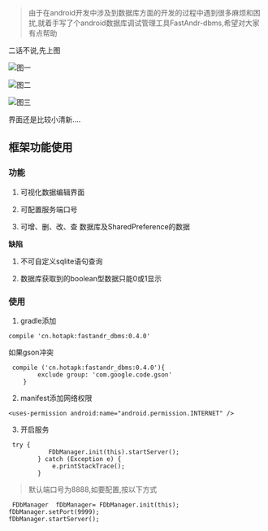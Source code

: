 > 由于在android开发中涉及到数据库方面的开发的过程中遇到很多麻烦和困扰,就着手写了个android数据库调试管理工具FastAndr-dbms,希望对大家有点帮助


二话不说,先上图


![图一](http://upload-images.jianshu.io/upload_images/2383936-1acfeed831d9cb93.png?imageMogr2/auto-orient/strip%7CimageView2/2/w/1240)

![图二](http://upload-images.jianshu.io/upload_images/2383936-6c434257d79ab11f.png?imageMogr2/auto-orient/strip%7CimageView2/2/w/1240)

![图三](http://upload-images.jianshu.io/upload_images/2383936-4bc1424d38f90751.png?imageMogr2/auto-orient/strip%7CimageView2/2/w/1240)

界面还是比较小清新....

## 框架功能使用

### 功能

1. 可视化数据编辑界面

2. 可配置服务端口号

3. 可增、删、改、查 数据库及SharedPreference的数据

**缺陷**

1. 不可自定义sqlite语句查询

2. 数据库获取到的boolean型数据只能0或1显示

### 使用

1. gradle添加

```
compile 'cn.hotapk:fastandr_dbms:0.4.0'
```

如果gson冲突

```
 compile ('cn.hotapk:fastandr_dbms:0.4.0'){
        exclude group: 'com.google.code.gson'
    }
```

2. manifest添加网络权限

```
<uses-permission android:name="android.permission.INTERNET" />
```

3. 开启服务

```
 try {
           FDbManager.init(this).startServer();
        } catch (Exception e) {
            e.printStackTrace();
        }
```


> 默认端口号为8888,如要配置,按以下方式


```
 FDbManager  fDbManager= FDbManager.init(this);
fDbManager.setPort(9999);
fDbManager.startServer();
```